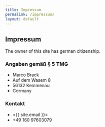```yaml
---
title: Impressum
permalink: /impressum/
layout: default
---
```


## Impressum

The owner of this site has german citizenship.

### Angaben gemäß § 5 TMG

* Marco Brack
* Auf dem Wasem 8
* 56132 Kemmenau
* Germany


### Kontakt

* <{{ site.email }}>
* +49 160 97603079
